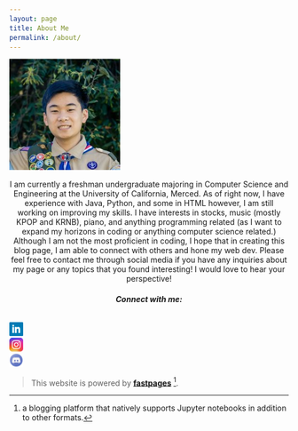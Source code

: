 ```yaml
---
layout: page
title: About Me
permalink: /about/
---
```


![me](/images/1639620595159.jpg)

<div style="text-align: center">I am currently a freshman undergraduate majoring in Computer Science and Engineering at the University of California, Merced.
As of right now, I have experience with Java, Python, and some in HTML however, I am still working on improving my skills. I have interests
in stocks, music (mostly KPOP and KRNB), piano, and anything programming related (as I want to expand my horizons in coding or 
anything computer science related.) Although I am not the most proficient in coding, I hope that in creating this blog page,
I am able to connect with others and hone my web dev. Please feel free to contact me through social media if you have any inquiries about my page
or any topics that you found interesting! I would love to hear your perspective!</div> 

###### <div style="text-align: center"><b>Connect with me:</b></div>

<div class="row">
  <div class="column">
    <a href="https://www.linkedin.com/in/alberthoo/"><img src="/images/58e91afdeb97430e81906504.png" width="25" height="25"/></a>
  </div>
  <div class="column">
    <a href="https://https://www.instagram.com/albrthoo/"><img src="/images/instagram-new-flat.png" width="25" height="25"/></a>
  </div>
  <div class="column">
    <a href="https://www.discordapp.com/users/384835156503953410/"><img src="/images/discord-logo-logodownload-download-logotipos-1.png" width="25" height="25"/></a>
  </div>
</div>

> This website is powered by **[fastpages](https://github.com/fastai/fastpages)** [^1].

[^1]:a blogging platform that natively supports Jupyter notebooks in addition to other formats.

